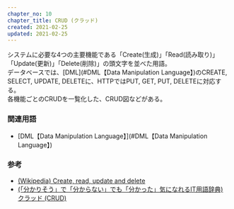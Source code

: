 ```yaml
---
chapter_no: 10
chapter_title: CRUD (クラッド)
created: 2021-02-25
updated: 2021-02-25
---
```

システムに必要な4つの主要機能である「Create(生成)」「Read(読み取り)」「Update(更新)」「Delete(削除)」の頭文字を並べた用語。  
データベースでは、[DML](#DML【Data Manipulation Language】)のCREATE, SELECT, UPDATE, DELETEに、HTTPではPUT, GET, PUT, DELETEに対応する。  
各機能ごとのCRUDを一覧化した、CRUD図などがある。

### 関連用語
- [DML【Data Manipulation Language】](#DML【Data Manipulation Language】)

### 参考
- [(Wikipedia) Create, read, update and delete](https://en.wikipedia.org/wiki/Create,_read,_update_and_delete)
- [(「分かりそう」で「分からない」でも「分かった」気になれるIT用語辞典)  クラッド (CRUD)](https://wa3.i-3-i.info/word123.html)
